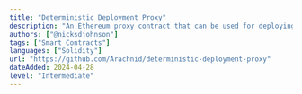```yaml
---
title: "Deterministic Deployment Proxy"
description: "An Ethereum proxy contract that can be used for deploying contracts to a deterministic address on any chain. "
authors: ["@nicksdjohnson"]
tags: ["Smart Contracts"]
languages: ["Solidity"]
url: "https://github.com/Arachnid/deterministic-deployment-proxy"
dateAdded: 2024-04-28
level: "Intermediate"
---
```

